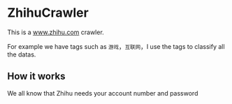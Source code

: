 # ZhihuCrawler
This is a www.zhihu.com crawler.

For example we have tags such as ```游戏```，```互联网```，I use the tags to classify all the datas.

## How it works

We all know that Zhihu needs your account number and password
